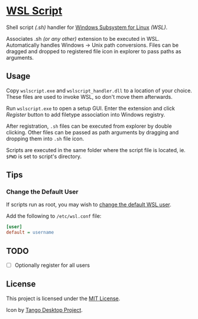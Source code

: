 # [WSL Script](https://sop.github.io/wslscript/)

Shell script _(.sh)_ handler for
[Windows Subsystem for Linux](https://docs.microsoft.com/en-us/windows/wsl/about) _(WSL)_.

Associates .sh _(or any other)_ extension to be executed in WSL.
Automatically handles Windows → Unix path conversions.
Files can be dragged and dropped to registered file icon in explorer
to pass paths as arguments.

## Usage

Copy `wslscript.exe` and `wslscript_handler.dll` to a location of your choice.
These files are used to invoke WSL, so don't move them afterwards.

Run `wslscript.exe` to open a setup GUI.
Enter the extension and click _Register_ button to add filetype association
into Windows registry.

After registration, `.sh` files can be executed from explorer by double clicking.
Other files can be passed as path arguments by dragging and dropping them into
`.sh` file icon.

Scripts are executed in the same folder where the script file is located,
ie. `$PWD` is set to script's directory.

## Tips

### Change the Default User

If scripts run as root, you may wish to [change the default WSL user](https://learn.microsoft.com/en-us/windows/wsl/wsl-config#user-settings).

Add the following to `/etc/wsl.conf` file:

```ini
[user]
default = username
```

## TODO

-   [ ] Optionally register for all users

## License

This project is licensed under the
[MIT License](https://github.com/sop/wslscript/blob/master/LICENSE).

Icon by [Tango Desktop Project](http://tango.freedesktop.org/Tango_Desktop_Project).
